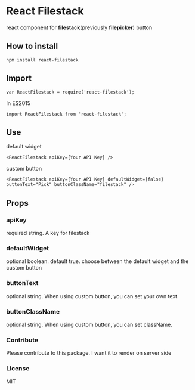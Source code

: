 # React Filestack
react component for **filestack**(previously **filepicker**) button

## How to install
```
npm install react-filestack
```
## Import
```
var ReactFilestack = require('react-filestack');
```
In ES2015
```
import ReactFilestack from 'react-filestack';
```
## Use
default widget
```
<ReactFilestack apiKey={Your API Key} />
```
custom button
```
<ReactFilestack apiKey={Your API Key} defaultWidget={false} buttonText="Pick" buttonClassName="filestack" />
```
## Props
### apiKey
required string. A key for filestack
### defaultWidget
optional boolean. default true. choose between the default widget and the custom button
### buttonText
optional string. When using custom button, you can set your own text.
### buttonClassName
optional string. When using custom button, you can set className.
### Contribute
Please contribute to this package. I want it to render on server side 
### License
MIT